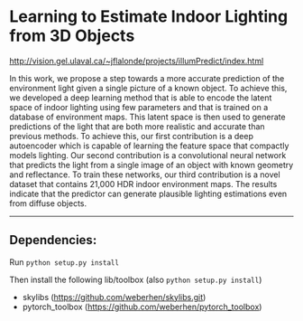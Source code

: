 # Learning to Estimate Indoor Lighting from 3D Objects

http://vision.gel.ulaval.ca/~jflalonde/projects/illumPredict/index.html

In this work, we propose a step towards a more accurate
prediction of the environment light given a single picture
of a known object. To achieve this, we developed a deep
learning method that is able to encode the latent space of
indoor lighting using few parameters and that is trained on
a database of environment maps. This latent space is then
used to generate predictions of the light that are both more
realistic and accurate than previous methods. To achieve
this, our first contribution is a deep autoencoder which is
capable of learning the feature space that compactly models
lighting. Our second contribution is a convolutional neural
network that predicts the light from a single image of an
object with known geometry and reflectance. To train these
networks, our third contribution is a novel dataset that contains
21,000 HDR indoor environment maps. The results
indicate that the predictor can generate plausible lighting
estimations even from diffuse objects.

-------

## Dependencies:
Run
`python setup.py install`

Then install the following lib/toolbox (also `python setup.py install`)
* skylibs (https://github.com/weberhen/skylibs.git)
* pytorch_toolbox (https://github.com/weberhen/pytorch_toolbox)
